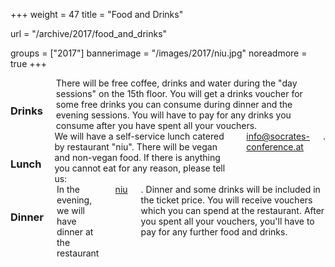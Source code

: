 +++
weight = 47
title = "Food and Drinks"

url = "/archive/2017/food_and_drinks"

groups = ["2017"]
bannerimage = "/images/2017/niu.jpg"
noreadmore = true
+++

<div class="row blocks">
	<div class="four columns block">
		<h3 class="block-heading"><i class="fa fa-coffee" aria-hidden="true"></i><br/>Drinks</h3>
		There will be free coffee, drinks and water during the "day sessions" on the 15th floor. You will get a drinks voucher for some free drinks you can consume during dinner and the evening sessions. You will have to pay for any drinks you consume after you have spent all your vouchers.
	</div>
	<div class="four columns block">
		<h3 class="block-heading"><i class="fa fa-leaf" aria-hidden="true"></i><br/>Lunch</h3>
		We will have a self-service lunch catered by restaurant "niu". There will be vegan and non-vegan food. If there is anything you cannot eat for any reason, please tell us: <a href="mailto:info@socrates-conference.at?Subject=SoCraTes%20Day%20Linz%3A%20Food%20Preferences">info@socrates-conference.at</a>.
	</div>
	<div class="four columns block">
		<h3 class="block-heading"><i class="fa fa-cutlery" aria-hidden="true"></i><br/>Dinner</h3>
		In the evening, we will have dinner at the restaurant <a href="http://www.niu.at/">niu</a>. Dinner and some drinks will be included in the ticket price. You will receive vouchers which you can spend at the restaurant. After you spent all your vouchers, you'll have to pay for any further food and drinks.
	</div>
</div>

<!--more-->
